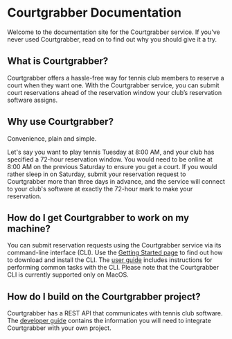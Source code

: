 # Courtgrabber Documentation

Welcome to the documentation site for the Courtgrabber service. If you've never used Courtgrabber, read on to find out why you should give it a try.

## What is Courtgrabber?

Courtgrabber offers a hassle-free way for tennis club members to reserve a court when they want one. With the Courtgrabber service, you can submit court reservations ahead of the reservation window your club’s reservation software assigns.

## Why use Courtgrabber?

Convenience, plain and simple.

Let's say you want to play tennis Tuesday at 8:00 AM, and your club has specified a 72-hour reservation window. You would need to be online at 8:00 AM on the previous Saturday to ensure you get a court. If you would rather sleep in on Saturday, submit your reservation request to Courtgrabber more than three days in advance, and the service will connect to your club's software at exactly the 72-hour mark to make your reservation.

## How do I get Courtgrabber to work on my machine?

You can submit reservation requests using the Courtgrabber service via its command-line interface (CLI). Use the [Getting Started page](./getting_started.md) to find out how to download and install the CLI. The [user guide](./user_guide.md) includes instructions for performing common tasks with the CLI. Please note that the Courtgrabber CLI is currently supported only on MacOS.

## How do I build on the Courtgrabber project?

Courtgrabber has a REST API that communicates with tennis club software. The [developer guide](./api_reference.md) contains the information you will need to integrate Courtgrabber with your own project.